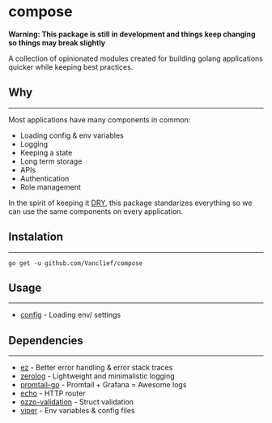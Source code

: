 # compose

**Warning: This package is still in development and things keep changing
so things may break slightly**

A collection of opinionated modules created for building golang applications
quicker while keeping best practices.

## Why

---

Most applications have many components in common:

- Loading config & env variables
- Logging
- Keeping a state
- Long term storage
- APIs
- Authentication
- Role management

In the spirit of keeping it [DRY](https://en.wikipedia.org/wiki/Don%27t_repeat_yourself), this package standarizes everything so we can use the same components on every application.

## Instalation

---

```
go get -u github.com/Vanclief/compose
```

## Usage

---

- [config](https://github.com/vanclief/compose/docs/config.md) - Loading env/ settings

## Dependencies

---

- [ez](https://github.com/vanlcief/ez) - Better error handling & error stack traces
- [zerolog](https://github.com/rs/zerolog) - Lightweight and minimalistic logging
- [promtail-go](https://github.com/carlware/promtail-go) - Promtail + Grafana = Awesome logs
- [echo]() - HTTP router
- [ozzo-validation]() - Struct validation
- [viper]() - Env variables & config files
